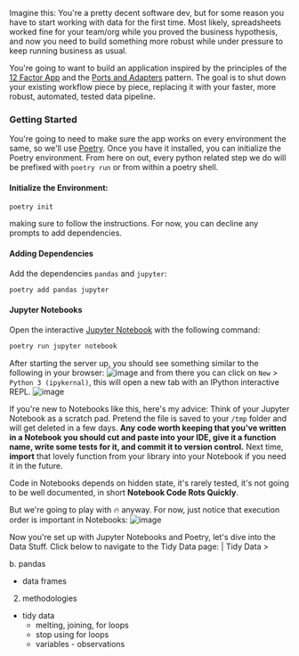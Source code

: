 Imagine this: You're a pretty decent software dev, but for some reason you have to start working with data for the first time. Most likely, spreadsheets worked fine for your team/org while you proved the business hypothesis, and now you need to build something more robust while under pressure to keep running business as usual. 


You're going to want to build an application inspired by the principles of the [12 Factor App](https://12factor.net/) and the [Ports and Adapters](https://en.wikipedia.org/wiki/Hexagonal_architecture_(software)) pattern. The goal is to shut down your existing workflow piece by piece, replacing it with your faster, more robust, automated, tested data pipeline. 

### Getting Started

You're going to need to make sure the app works on every environment the same, so we'll use [Poetry](https://python-poetry.org/docs/).
Once you have it installed, you can initialize the Poetry environment. From here on out, every python related step we do will be prefixed with `poetry run` or from within a poetry shell. 

#### Initialize the Environment:
```bash
poetry init
```
making sure to follow the instructions. For now, you can decline any prompts to add dependencies.

#### Adding Dependencies 
Add the dependencies `pandas` and `jupyter`:
```bash
poetry add pandas jupyter
```
#### Jupyter Notebooks
Open the interactive [Jupyter Notebook](https://jupyter.org/try-jupyter/retro/notebooks/?path=notebooks/Intro.ipynb) with the following command:

```bash
poetry run jupyter notebook
```
After starting the server up, you should see something similar to the following in your browser:
![image](https://github.com/emgrasmeder/tidy-data-crash-course/assets/8107614/25e2b8b0-96e8-4532-8b1e-5356cfccfc4d)
and from there you can click on `New` > `Python 3 (ipykernal)`, this will open a new tab with an IPython interactive REPL.
![image](https://github.com/emgrasmeder/tidy-data-crash-course/assets/8107614/1446d249-3f00-4305-be8c-fa740bf24dd7)

If you're new to Notebooks like this, here's my advice: Think of your Jupyter Notebook as a scratch pad. Pretend the file is saved to your `/tmp` folder and will get deleted in a few days. **Any code worth keeping that you've written in a Notebook you should cut and paste into your IDE, give it a function name, write some tests for it, and commit it to version control.** Next time, __import__ that lovely function from your library into your Notebook if you need it in the future.

Code in Notebooks depends on hidden state, it's rarely tested, it's not going to be well documented, in short **Notebook Code Rots Quickly**. 

But we're going to play with 🔥 anyway. For now, just notice that execution order is important in Notebooks:
![image](https://github.com/emgrasmeder/tidy-data-crash-course/assets/8107614/c71c186b-665f-40fd-a5fb-a0c4a83570bb)

Now you're set up with Jupyter Notebooks and Poetry, let's dive into the Data Stuff. Click below to navigate to the Tidy Data page:
| Tidy Data >


b. pandas
  - data frames
2. methodologies
- tidy data
  - melting, joining, for loops
  - stop using for loops
  - variables - observations

